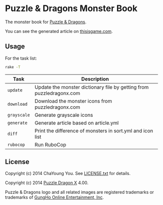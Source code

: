 # Puzzle & Dragons Monster Book

The monster book for [Puzzle & Dragons](http://www.gungho.jp/pad/).

You can see the generated article on [thisisgame.com](http://www.thisisgame.com/pad/info/monster/simulator.php?n=1743).

## Usage

For the task list:

``` sh
rake -T
```

Task        | Description
------------|---------------------------------------------------------------------
`update`    | Update the monster dictionary file by getting from puzzledragonx.com
`download`  | Download the monster icons from puzzledragonx.com
`grayscale` | Generate grayscale icons
`generate`  | Generate article based on article.yml
`diff`      | Print the difference of monsters in sort.yml and icon list
`rubocop`   | Run RuboCop

## License

Copyright (c) 2014 ChaYoung You. See [LICENSE.txt](LICENSE.txt) for details.

Copyright (c) 2014 [Puzzle Dragon X](http://www.puzzledragonx.com/) 4.00.

Puzzle & Dragons logo and all related images are registered trademarks or trademarks of [GungHo Online Entertainment, Inc](http://www.gunghoonline.com/games/puzzle-dragons/).
